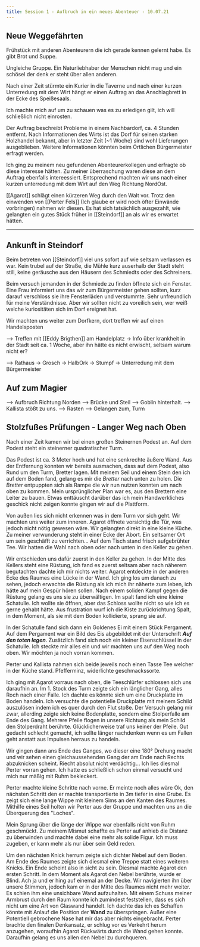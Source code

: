 ```yaml
---
title: Session 1 - Aufbruch in ein neues Abenteuer - 10.07.21
---
```


## Neue Weggefährten

Frühstück mit anderen Abenteurern die ich gerade kennen gelernt habe.
Es gibt Brot und Suppe.

Ungleiche Gruppe. Ein Naturliebhaber der Menschen nicht mag und ein schösel der denk er steht über allen anderen.


Nach einer Zeit stürmte ein Kurier in die Taverne und nach einer kurzen Unterredung mit dem Wirt hängt er einen Auftrag an das Anschlagbrett in der Ecke des Speißesaals.

Ich machte mich auf um zu schauen was es zu erledigen gilt, ich will schließlich nicht einrosten.

Der Auftrag beschreibt Probleme in einem Nachbardorf, ca. 4 Stunden entfernt. Nach Informationen des Wirts ist das Dorf für seinen starken Holzhandel bekannt, aber in letzter Zeit (~1 Woche) sind wohl Lieferungen ausgeblieben. Weitere Informationen könnten beim Örtlichen Bürgermeister erfragt werden.

Ich ging zu meinem neu gefundenen Abenteurerkollegen und erfragte ob diese interesse hätten. Zu meiner überraschung waren diese an dem Auftrag ebenfalls intereessiert. Entsprechend machten wir uns nach einer kurzen unterredung mit dem Wirt auf den Weg Richtung NordOst.

[[Agarot]] schlägt einen kürzeren Weg durch den Walt vor. Trotz den einwenden von [[Perter Fels]] (Ich glaube er wird noch öfter Einwände vorbringen) nahmen wir diesen. Es hat sich tatsächlich ausgezahlt, wie gelangten ein gutes Stück früher in [[Steindorf]] an als wir es erwartet hätten.

---

## Ankunft in Steindorf

Beim betreten von [[Steindorf]] viel uns sofort auf wie seltsam verlassen es war. Kein trubel auf der Straße, die Mühle kurz auserhalb der Stadt steht still, keine geräusche aus den Häusern des Schmiedts oder des Schreiners.

Beim versuch jemanden in der Schmiede zu finden öffnete sich ein Fenster. Eine Frau informiert uns das wir zum Bürgermeister gehen sollten, kurz darauf verschloss sie ihre Fensterläden und verstummte. Sehr unfreundlich für meine Verständnisse. Aber wir sollten nicht zu voreilich sein, wer weiß welche kuriositäten sich im Dorf ereignet hat.

Wir machten uns weiter zum Dorfkern, dort treffen wir auf einen Handelsposten 



--> Treffen mit [[Eddy Brigthen]] am Handelplatz
	-> Info über krankheit in der Stadt seit ca. 1 Woche, aber ihn hätte es nicht erwischt, seltsam warum nicht er?
	
--> Rathaus
 -> Grosch -> HalbOrk -> Stumpf
 -> Unterredung mit dem Bürgermeister
 
 
## Auf zum Magier

--> Aufbruch Richtung Norden
--> Brücke und Steil
--> Goblin hinterhalt.
	--> Kallista stößt zu uns.
--> Rasten
--> Gelangen zum, Turm




## Stolzfußes Prüfungen - Langer Weg nach Oben

Nach einer Zeit kamen wir bei einen großen Steinernen Podest an.
Auf dem Podest steht ein steinerner quadratischer Turm.

Das Podest ist ca. 3 Meter hoch und hat eine senkrechte äußere Wand.
Aus der Entfernung konnten wir bereits ausmachen, dass auf dem Podest, also Rund um den Turm, Bretter lagen.
Mit meinem Seil und einem Stein den ich auf dem Boden fand, gelang es mir die *Bretter* nach unten zu holen.
Die *Bretter* entpuppten sich als Rampe die wir nun nutzen konnten um nach oben zu kommen.
Mein ursprünglicher Plan war es, aus den Brettern eine Leiter zu bauen.
Etwas enttäuscht darüber das ich mein Handwerkliches geschick nicht zeigen konnte gingen wir auf die Plattform.

Von außen lies sich nicht erkennen was in dem Turm vor sich geht.
Wir machten uns weiter zum inneren.
Agarot öffnete vorsichtig die Tür, was jedoch nicht nötig gewesen wäre.
Wir gelangten direkt in eine kleine Küche.
Zu meiner verwunderung steht in einer Ecke der Abort. 
Ein seltsamer Ort um sein geschäfft zu verrichten...
Auf dem Tisch stand frisch aufgebrühter Tee.
Wir hatten die Wahl nach oben oder nach unten in den Keller zu gehen.

Wir entschieden uns dafür zuerst in den Keller zu gehen.
In der Mitte des Kellers steht eine Rüstung, ich fand es zuerst seltsam aber nach näherem begutachten dachte ich mir nichts weiter.
Agarot entdeckte in der anderen Ecke des Raumes eine Lücke in der Wand.
Ich ging los um danach zu sehen, jedoch erwachte die Rüstung als ich mich ihr näherte zum leben, ich hätte auf mein Gespür hören sollen.
Nach einem soliden Kampf gegen die Rüstung gelang es uns sie zu überwältigen.
Im spalt fand ich eine kleine Schatulle. 
Ich wollte sie öffnen, aber das Schloss wollte nicht so wie ich es gerne gehabt hätte. 
Aus frustration wurf ich die Kiste zurückrichtung Spalt, in dem Moment, als sie mit dem Boden kollidierte, sprang sie auf.

In der Schatulle fand sich dann ein Goldenes Ei mit einem Stück Pergament.
Auf dem Pergament war ein Bild des Eis abgebildet mit der Unterschrift ***Auf den toten legen***.
Zusätzlich fand sich noch ein kleiner Eisenschlüssel in der Schatulle. 
Ich steckte mir alles ein und wir machten uns auf den Weg noch oben. Wir möchten ja noch vorran kommen.

Perter und Kallista nahmen sich beide jeweils noch einen Tasse Tee welcher in der Küche stand.
Pfefferminz, widerlichte geschmackssorte. 

Ich ging mit Agarot vorraus nach oben, die Teeschlürfer schlossen sich uns daraufhin an.
Im 1. Stock des Turm zeigte sich ein länglicher Gang, alles Roch nach einer Falle.
Ich dachte es könnte sich um eine Druckplatte im Boden handeln.
Ich versuchte die potentielle Druckplatte mit meinem Schild auszulösen indem ich es quer durch den Flut stoße.
Der Versuch gelang mir zwar, allerding zeigte sich keine Bodenplatte, sondern eine Stolperfalle am Ende des Gang.
Mehrere Pfeile flogen in unsere Richtung als mein Schild den Stolperdraht berührte.
Glücklicherweise traf uns keiner der Pfeile.
Gut gedacht schlecht gemacht, ich sollte länger nachdenken wenn es um Fallen geht anstatt aus Impulsen herraus zu handeln.

Wir gingen dann ans Ende des Ganges, wo dieser eine 180° Drehung macht und wir sehen einen gleichaussehenden Gang der am Ende nach Rechts abzuknicken scheint. 
Riecht absolut nicht verdächtig...
Ich lies diesmal Perter vorran gehen.
Ich hatte es schließlich schon einmal versucht und mich nur mäßig mit Ruhm bekleckert.

Perter machte kleine Schritte nach vorne.
Er meinte noch alles wäre Ok, den nächsten Schritt den er machte transportierte in 3m tiefer in eine Grube. 
Es zeigt sich eine lange Wippe mit kleinem Sims an den Kanten des Raumes.
Mithilfe eines Seil holten wir Perter aus der Gruppe und machten uns an die Überquerung des "Loches".

Mein Sprung über die länge der Wippe war ebenfalls nicht von Ruhm geschmückt.
Zu meinem Mismut schaffte es Perter auf anhieb die Distanz zu überwinden und machte dabei eine mehr als solide Figur.
Ich muss zugeben, er kann mehr als nur über sein Geld reden.

Um den nächsten Knick herrum zeigte sich dichter Nebel auf dem Boden.
Am Ende des Raumes zeigte sich diesmal eine Treppe statt eines weiteren Knicks.
Ein Ende scheint also in sicht zu sein.
Diesmal machte Agarot den ersten Schritt.
In dem Moment als Agarot den Nebel berührte, wurde er Blind. 
Ach ja und er hing auf einemal an der Decke.
Wir navigierten ihn über unsere Stimmen, jedoch kam er in der Mitte des Raumes nicht mehr weiter.
Es schien ihm eine unsichbare Wand aufzuhalten.
Mit einem Schuss meiner Armbrust durch den Raum konnte ich zumindest feststellen, dass es sich nicht um eine Art von Glaswand handelt.
Ich dachte das ich es Schaffen könnte mit Anlauf die Position der **Wand** zu überspringen.
Außer eine Potentiell gebrochene Nase hat mir das aber nichts eingebracht.
Perter brachte den finalen Denkansatz, er schlug vor es Verkehrt herum anzugehen, woraufhin Agarot Rückwärts durch die Wand gehen konnte. 
Daraufhin gelang es uns allen den Nebel zu durchqueren.